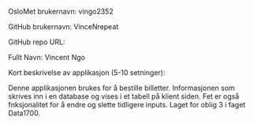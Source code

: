 OsloMet brukernavn: vingo2352

GitHub brukernavn: VinceNrepeat

GitHub repo URL: 

Fullt Navn: Vincent Ngo

Kort beskrivelse av applikasjon (5-10 setninger):

Denne applikasjonen brukes for å bestille billetter. Informasjonen som skrives inn i en database og vises i et tabell på klient siden. Fet er også fnksjonalitet for å endre og slette tidligere inputs.
Laget for oblig 3 i faget Data1700.
